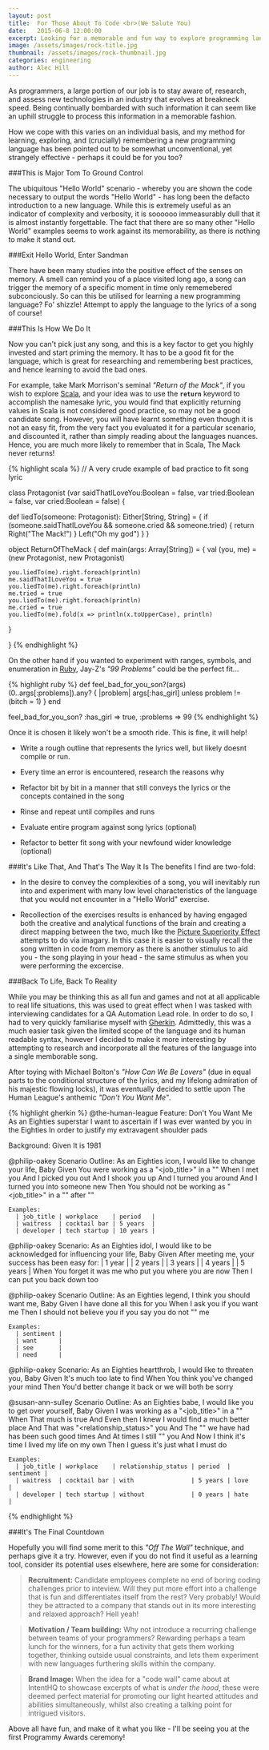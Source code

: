 ```yaml
---
layout: post
title:  For Those About To Code <br>(We Salute You)
date:   2015-06-8 12:00:00
excerpt: Looking for a memorable and fun way to explore programming languages? <br>"Nevermind" the rest, this technique rocks!
image: /assets/images/rock-title.jpg
thumbnail: /assets/images/rock-thumbnail.jpg
categories: engineering
author: Alec Hill
---
```


As programmers, a large portion of our job is to stay aware of, research, and assess new technologies in an industry that evolves at breakneck speed. Being continually bombarded with such information it can seem like an uphill struggle to process this information in a memorable fashion.

How we cope with this varies on an individual basis, and my method for learning, exploring, and (crucially) remembering a new programming language has been pointed out to be somewhat unconventional, yet strangely effective - perhaps it could be for you too?

###This is Major Tom To Ground Control

The ubiquitous "Hello World" scenario - whereby you are shown the code necessary to output the words "Hello World" - has long been the defacto introduction to a new language. While this is extremely useful as an indicator of complexity and verbosity, it is soooooo immeasurably dull that it is almost instantly forgettable. The fact that there are so many other "Hello World" examples seems to work against its memorability, as there is nothing to make it stand out.

###Exit Hello World, Enter Sandman

There have been many studies into the positive effect of the senses on memory. A smell can remind you of a place visited long ago, a song can trigger the memory of a specific moment in time only rememebered subconciously. So can this be utilised for learning a new programming language? Fo' shizzle! Attempt to apply the language to the lyrics of a song of course!

###This Is How We Do It

Now you can't pick just any song, and this is a key factor to get you highly invested and start priming the memory. It has to be a good fit for the language, which is great for researching and remembering best practices, and hence learning to avoid the bad ones.

For example, take Mark Morrison's seminal _"Return of the Mack"_, if you wish to explore [Scala](http://www.scala-lang.org), and your idea was to use the **`return`** keyword to accomplish the namesake lyric, you would find that explicitly returning values in Scala is not considered good practice, so may not be a good candidate song. However, you will have learnt something even though it is not an easy fit, from the very fact you evaluated it for a particular scenario, and discounted it, rather than simply reading about the languages nuances. Hence, you are much more likely to remember that in Scala, The Mack never returns!


{% highlight scala %}
// A very crude example of bad practice to fit song lyric

class Protagonist (var saidThatILoveYou:Boolean = false,
                   var tried:Boolean = false,
                   var cried:Boolean = false) {

  def liedTo(someone: Protagonist): Either[String, String] = {
     if (someone.saidThatILoveYou && someone.cried && someone.tried) {
      return Right("The Mack!")
    }
    Left("Oh my god")
  }
}

object ReturnOfTheMack {
  def main(args: Array[String]) = {
    val (you, me) = (new Protagonist, new Protagonist)

    you.liedTo(me).right.foreach(println)
    me.saidThatILoveYou = true
    you.liedTo(me).right.foreach(println)
    me.tried = true
    you.liedTo(me).right.foreach(println)
    me.cried = true
    you.liedTo(me).fold(x => println(x.toUpperCase), println)
  }

}
{% endhighlight %}

On the other hand if you wanted to experiment with ranges, symbols, and enumeration in [Ruby](https://www.ruby-lang.org), Jay-Z's _"99 Problems"_ could be the perfect fit...

{% highlight ruby %}
def feel_bad_for_you_son?(args)
  (0..args[:problems]).any? { |problem| args[:has_girl] unless problem != (bitch = 1) }
end

feel_bad_for_you_son? :has_girl => true, :problems => 99
{% endhighlight %}

Once it is chosen it likely won't be a smooth ride. This is fine, it will help!

* Write a rough outline that represents the lyrics well, but likely doesnt compile or run. 

* Every time an error is encountered, research the reasons why

* Refactor bit by bit in a manner that still conveys the lyrics or the concepts contained in the song

* Rinse and repeat until compiles and runs

* Evaluate entire program against song lyrics (optional)

* Refactor to better fit song with your newfound wider knowledge (optional)

###It's Like That, And That's The Way It Is
The benefits I find are two-fold:

* In the desire to convey the complexities of a song, you will inevitably run into and experiment with many low level characteristics of the language that you would not encounter in a "Hello World" exercise. 

* Recollection of the exercises results is enhanced by having engaged both the creative and analytical functions of the brain and creating a direct mapping between the two, much like the [Picture Superiority Effect](http://en.wikipedia.org/wiki/Picture_superiority_effect) attempts to do via imagary. In this case it is easier to visually recall the song written in code from memory as there is another stimulus to aid you - the song playing in your head - the same stimulus as when you were performing the excercise.


###Back To Life, Back To Reality

While you may be thinking this as all fun and games and not at all applicable to real life situations, this was used to great effect when I was tasked with interviewing candidates for a QA Automation Lead role. In order to do so, I had to very quickly familiarise myself with [Gherkin](https://github.com/cucumber/cucumber/wiki/Gherkin). Admittedly, this was a much easier task given the limited scope of the language and its human readable syntax, however I decided to make it more interesting by attempting to research and incorporate all the features of the language into a single memborable song.

After toying with Michael Bolton's _"How Can We Be Lovers"_ (due in equal parts to the conditional structure of the lyrics, and my lifelong admiration of his majestic flowing locks), it was eventually decided to settle upon The Human League's anthemic _"Don't You Want Me"_.

{% highlight gherkin %}
@the-human-league
Feature: Don't You Want Me
  As an Eighties superstar
  I want to ascertain if I was ever wanted by you in the Eighties
  In order to justify my extravagent shoulder pads

  Background:
    Given It is 1981

  @philip-oakey
  Scenario Outline: As an Eighties icon, I would like to change your life, Baby
    Given You were working as a "<job_title>" in a "<workplace>"
    When I met you
    And I picked you out
    And I shook you up
    And I turned you around
    And I turned you into someone new
    Then You should not be working as "<job_title>" in a "<workplace>" after "<period>"

    Examples:
      | job_title | workplace    | period   |
      | waitress  | cocktail bar | 5 years  |
      | developer | tech startup | 10 years |

  @philip-oakey
  Scenario: As an Eighties idol, I would like to be acknowledged for influencing your life, Baby
    Given After meeting me, your success has been easy for:
      | 1 year  |
      | 2 years |
      | 3 years |
      | 4 years |
      | 5 years |
    When You forget it was me who put you where you are now
    Then I can put you back down too

  @philip-oakey
  Scenario Outline: As an Eighties legend, I think you should want me, Baby
    Given I have done all this for you
    When I ask you if you want me
    Then I should not believe you if you say you do not "<sentiment>" me

    Examples:
      | sentiment |
      | want      |
      | see       |
      | need      |

  @philip-oakey
  Scenario: As an Eighties heartthrob, I would like to threaten you, Baby
    Given It's much too late to find
    When You think you've changed your mind
    Then You'd better change it back or we will both be sorry

  @susan-ann-sulley
  Scenario Outline: As an Eighties babe, I would like you to get over yourself, Baby
    Given I was working as a "<job_title>" in a "<workplace>"
    When That much is true
    And Even then I knew I would find a much better place
    And That was "<relationship_status>" you
    And The "<period>" we have had has been such good times
    And At times I still "<sentiment>" you
    And Now I think it's time I lived my life on my own
    Then I guess it's just what I must do
    
    Examples:
      | job_title | workplace    | relationship_status | period  | sentiment |
      | waitress  | cocktail bar | with                | 5 years | love      |
      | developer | tech startup | without             | 0 years | hate      |


{% endhighlight %}

###It's The Final Countdown

Hopefully you will find some merit to this _"Off The Wall"_ technique, and perhaps give it a try. However, even if you do not find it useful as a learning tool, consider its potential uses elsewhere, here are some for consideration:

>**Recruitment:** Candidate employees complete no end of boring coding challenges prior to inteview. Will they put more effort into a challenge that is fun and differentiates itself from the rest? Very probably! Would they be attracted to a company that stands out in its more interesting and relaxed approach? Hell yeah! 

>**Motivation / Team building:** Why not introduce a recurring challenge between teams of your programmers? Rewarding perhaps a team lunch for the winners, for a fun activity that gets them working together, thinking outside usual constraints, and lets them experiment with new languages furthering skills within the company.

>**Brand Image:** When the idea for a "code wall" came about at IntentHQ to showcase excerpts of what is *under the hood*, these were deemed perfect material for promoting our light hearted attitudes and abilities simultaneously, whilst also creating a talking point for intrigued visitors.

Above all have fun, and make of it what you like - I'll be seeing you at the first Programmy Awards ceremony!